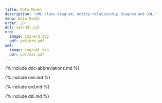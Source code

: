 ```yaml
---
title: Data Model
description: "UML class diagram, entity-relationship diagram and DDL."
menu: Data Model
order: 20
ddl: sql/ddl.sql
erd:
  image: img/erd.svg
  pdf: pdf/erd.pdf
uml:
  image: img/uml.svg
  pdf: pdf/uml.pdf
---
```


{% include ddc-abbreviations.md %}

{% include uml.md %}

{% include erd.md %}

{% include ddl.md %}
